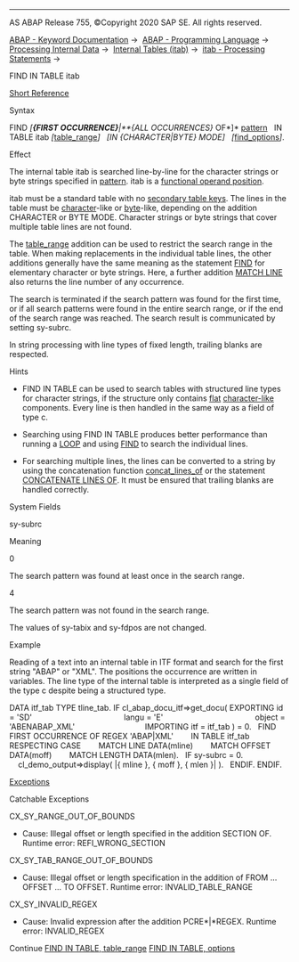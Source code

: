   

* * *

AS ABAP Release 755, ©Copyright 2020 SAP SE. All rights reserved.

[ABAP - Keyword Documentation](javascript:call_link\('abenabap.htm'\)) →  [ABAP - Programming Language](javascript:call_link\('abenabap_reference.htm'\)) →  [Processing Internal Data](javascript:call_link\('abenabap_data_working.htm'\)) →  [Internal Tables (itab)](javascript:call_link\('abenitab.htm'\)) →  [itab - Processing Statements](javascript:call_link\('abentable_processing_statements.htm'\)) → 

FIND IN TABLE itab

[Short Reference](javascript:call_link\('abapfind_shortref.htm'\))

Syntax

FIND *\[**{*FIRST OCCURRENCE*}**|**{*ALL OCCURRENCES*}* OF*\]* [pattern](javascript:call_link\('abapfind_pattern.htm'\))
  IN TABLE itab *\[*[table\_range](javascript:call_link\('abapfind_table_range.htm'\))*\]*
  *\[*IN *{*CHARACTER*|*BYTE*}* MODE*\]*
  *\[*[find\_options](javascript:call_link\('abapfind_itab_options.htm'\))*\]*.

Effect

The internal table itab is searched line-by-line for the character strings or byte strings specified in [pattern](javascript:call_link\('abapfind_pattern.htm'\)). itab is a [functional operand position](javascript:call_link\('abenfunctional_position_glosry.htm'\) "Glossary Entry").

itab must be a standard table with no [secondary table keys](javascript:call_link\('abensecondary_table_key_glosry.htm'\) "Glossary Entry"). The lines in the table must be [character](javascript:call_link\('abencharlike_data_object_glosry.htm'\) "Glossary Entry")\-like or [byte](javascript:call_link\('abenbyte_like_data_object_glosry.htm'\) "Glossary Entry")\-like, depending on the addition CHARACTER or BYTE MODE. Character strings or byte strings that cover multiple table lines are not found.

The [table\_range](javascript:call_link\('abapfind_table_range.htm'\)) addition can be used to restrict the search range in the table. When making replacements in the individual table lines, the other additions generally have the same meaning as the statement [FIND](javascript:call_link\('abapfind.htm'\)) for elementary character or byte strings. Here, a further addition [MATCH LINE](javascript:call_link\('abapfind_itab_options.htm'\)) also returns the line number of any occurrence.

The search is terminated if the search pattern was found for the first time, or if all search patterns were found in the entire search range, or if the end of the search range was reached. The search result is communicated by setting sy-subrc.

In string processing with line types of fixed length, trailing blanks are respected.

Hints

-   FIND IN TABLE can be used to search tables with structured line types for character strings, if the structure only contains [flat](javascript:call_link\('abenflat_glosry.htm'\) "Glossary Entry") [character-like](javascript:call_link\('abencharlike_data_object_glosry.htm'\) "Glossary Entry") components. Every line is then handled in the same way as a field of type c.

-   Searching using FIND IN TABLE produces better performance than running a [LOOP](javascript:call_link\('abaploop_at_itab.htm'\)) and using [FIND](javascript:call_link\('abapfind.htm'\)) to search the individual lines.

-   For searching multiple lines, the lines can be converted to a string by using the concatenation function [concat\_lines\_of](javascript:call_link\('abenconcatenation_functions.htm'\)) or the statement [CONCATENATE LINES OF](javascript:call_link\('abapconcatenate.htm'\)). It must be ensured that trailing blanks are handled correctly.
    

System Fields

sy-subrc

Meaning

0

The search pattern was found at least once in the search range.

4

The search pattern was not found in the search range.

The values of sy-tabix and sy-fdpos are not changed.

Example

Reading of a text into an internal table in ITF format and search for the first string "ABAP" or "XML". The positions the occurrence are written in variables. The line type of the internal table is interpreted as a single field of the type c despite being a structured type.

DATA itf\_tab TYPE tline\_tab.
IF cl\_abap\_docu\_itf=>get\_docu( EXPORTING id = 'SD'
                                         langu = 'E'
                                         object = 'ABENABAP\_XML'
                               IMPORTING itf = itf\_tab ) = 0.
  FIND FIRST OCCURRENCE OF REGEX 'ABAP|XML'
       IN TABLE itf\_tab
       RESPECTING CASE
       MATCH LINE DATA(mline)
       MATCH OFFSET DATA(moff)
       MATCH LENGTH DATA(mlen).
  IF sy-subrc = 0.
    cl\_demo\_output=>display( |{ mline }, { moff }, { mlen }| ).
  ENDIF.
ENDIF.

[Exceptions](javascript:call_link\('abenabap_language_exceptions.htm'\))

Catchable Exceptions

CX\_SY\_RANGE\_OUT\_OF\_BOUNDS

-   Cause: Illegal offset or length specified in the addition SECTION OF.
    Runtime error: REFI\_WRONG\_SECTION

CX\_SY\_TAB\_RANGE\_OUT\_OF\_BOUNDS

-   Cause: Illegal offset or length specification in the addition of FROM ... OFFSET ... TO OFFSET.
    Runtime error: INVALID\_TABLE\_RANGE

CX\_SY\_INVALID\_REGEX

-   Cause: Invalid expression after the addition PCRE*|*REGEX.
    Runtime error: INVALID\_REGEX
    

Continue
[FIND IN TABLE, table\_range](javascript:call_link\('abapfind_table_range.htm'\))
[FIND IN TABLE, options](javascript:call_link\('abapfind_itab_options.htm'\))